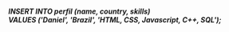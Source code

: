 <h5><b>INSERT INTO</b> perfil (name, country, skills)<br>
<b>VALUES</b> ('Daniel', 'Brazil', 'HTML, CSS, Javascript, C++, SQL');</h5>
